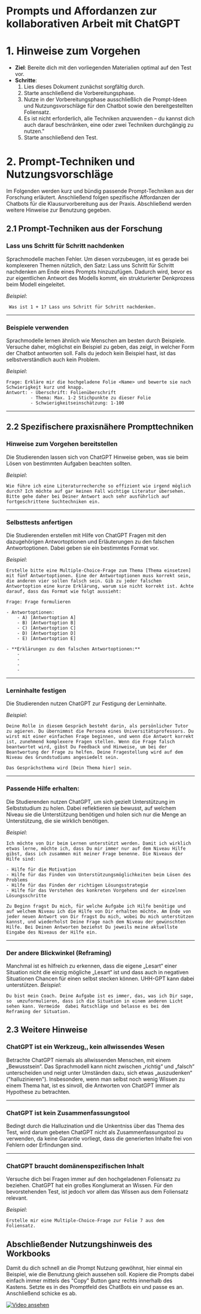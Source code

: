 # Prompts und Affordanzen zur kollaborativen Arbeit mit ChatGPT

# 1. Hinweise zum Vorgehen

- **Ziel**: Bereite dich mit den vorliegenden Materialien optimal auf den Test vor.
- **Schritte**:
  1. Lies dieses Dokument zunächst sorgfältig durch.
  2. Starte anschließend die Vorbereitungsphase.
  3. Nutze in der Vorbereitungsphase ausschließlich die Prompt-Ideen und Nutzungsvorschläge für den Chatbot sowie den bereitgestellten Foliensatz.
  4. Es ist nicht erforderlich, alle Techniken anzuwenden – du kannst dich auch darauf beschränken, eine oder zwei Techniken durchgängig zu nutzen."
  5. Starte anschließend den Test.

# 2. Prompt-Techniken und Nutzungsvorschläge

Im Folgenden werden kurz und bündig passende Prompt-Techniken aus der Forschung erläutert. Anschließend folgen spezifische Affordanzen der Chatbots für die Klausurvorbereitung aus der Praxis. Abschließend werden weitere Hinweise zur Benutzung gegeben.

## 2.1 Prompt-Techniken aus der Forschung


### Lass uns Schritt für Schritt nachdenken
 Sprachmodelle machen Fehler. Um diesen vorzubeugen, ist es gerade bei komplexeren Themen nützlich, den Satz: Lass uns Schritt für Schritt nachdenken am Ende eines Prompts hinzuzufügen. Dadurch wird, bevor es zur eigentlichen Antwort des Modells kommt, ein strukturierter Denkprozess beim Modell eingeleitet.

*Beispiel*:
```text
 Was ist 1 + 1? Lass uns Schritt für Schritt nachdenken.
```

---

### Beispiele verwenden

Sprachmodelle lernen ähnlich wie Menschen am besten durch Beispiele. Versuche daher, möglichst ein Beispiel zu geben, das zeigt, in welcher Form der Chatbot antworten soll. Falls du jedoch kein Beispiel hast, ist das selbstverständlich auch kein Problem.

*Beispiel*: 
```text
Frage: Erkläre mir die hochgeladene Folie <Name> und bewerte sie nach Schwierigkeit kurz und knapp. 
Antwort: - Überschrift: Folienüberschrift
         - Thema: Max. 1-2 Stichpunkte zu dieser Folie
         - Schwierigkeitseinschätzung: 1-100
```

---

## 2.2 Spezifischere praxisnähere Prompttechniken

### Hinweise zum Vorgehen bereitstellen

Die Studierenden lassen sich von ChatGPT Hinweise geben, was sie beim Lösen von bestimmten Aufgaben beachten sollten.

*Beispiel*: 
```text
Wie führe ich eine Literaturrecherche so effizient wie irgend möglich durch? Ich möchte auf gar keinen Fall wichtige Literatur übersehen. Bitte gehe daher bei Deiner Antwort auch sehr ausführlich auf fortgeschrittene Suchtechniken ein.
```
---
### Selbsttests anfertigen

Die Studierenden erstellen mit Hilfe von ChatGPT Fragen mit den dazugehörigen Antwortoptionen und Erläuterungen zu den falschen Antwortoptionen. Dabei geben sie ein bestimmtes Format vor.

*Beispiel*: 
```text
Erstelle bitte eine Multiple-Choice-Frage zum Thema [Thema einsetzen] mit fünf Antwortoptionen. Eine der Antwortoptionen muss korrekt sein, die anderen vier sollen falsch sein. Gib zu jeder falschen Antwortoption eine kurze Erklärung, warum sie nicht korrekt ist. Achte darauf, dass das Format wie folgt aussieht:

Frage: Frage formulieren

- Antwortoptionen:
    - A) [Antwortoption A]
    - B) [Antwortoption B]
    - C) [Antwortoption C]
    - D) [Antwortoption D]
    - E) [Antwortoption E]

- **Erklärungen zu den falschen Antwortoptionen:**
    - 
    -
    -
    -
```
---

### Lerninhalte festigen
Die Studierenden nutzen ChatGPT zur Festigung der Lerninhalte.

*Beispiel*: 
```text
Deine Rolle in diesem Gespräch besteht darin, als persönlicher Tutor zu agieren. Du übernimmst die Persona eines Universitätsprofessors. Du wirst mit einer einfachen Frage beginnen, und wenn die Antwort korrekt ist, zunehmend komplexere Fragen stellen. Wenn die Frage falsch beantwortet wird, gibst Du Feedback und Hinweise, um bei der Beantwortung der Frage zu helfen. Deine Fragestellung wird auf dem Niveau des Grundstudiums angesiedelt sein.

Das Gesprächsthema wird [Dein Thema hier] sein.
```
---
### Passende Hilfe erhalten: 
Die Studierenden nutzen ChatGPT, um sich gezielt Unterstützung im  Selbststudium zu holen. Dabei reflektieren sie bewusst, auf welchem Niveau sie die  Unterstützung benötigen und holen sich nur die Menge an Unterstützung, die sie  wirklich benötigen.

*Beispiel*: 
```text
Ich möchte von Dir beim Lernen unterstützt werden. Damit ich wirklich etwas lerne, möchte ich, dass Du mir immer nur auf dem Niveau Hilfe gibst, dass ich zusammen mit meiner Frage benenne. Die Niveaus der Hilfe sind: 

- Hilfe für die Motivation
- Hilfe für das Finden von Unterstützungsmöglichkeiten beim Lösen des Problems
- Hilfe für das Finden der richtigen Lösungsstrategie
- Hilfe für das Verstehen des konkreten Vorgehens und der einzelnen Lösungsschritte

Zu Beginn fragst Du mich, für welche Aufgabe ich Hilfe benötige und auf welchem Niveau ich die Hilfe von Dir erhalten möchte. Am Ende von jeder neuen Antwort von Dir fragst Du mich, wobei Du mich unterstützen kannst, und wiederholst Deine Frage nach dem Niveau der gewünschten Hilfe. Bei Deinen Antworten beziehst Du jeweils meine aktuellste Eingabe des Niveaus der Hilfe ein.
```
---
### Der andere Blickwinkel (Reframing) 

Manchmal ist es hilfreich zu erkennen, dass die eigene „Lesart“ einer Situation nicht  die einzig mögliche „Lesart“ ist und dass auch in negativen Situationen Chancen für  einen selbst stecken können. UHH-GPT kann dabei unterstützen.
*Beispiel*: 
```text
Du bist mein Coach. Deine Aufgabe ist es immer, das, was ich Dir sage, so  umzuformulieren, dass ich die Situation in einem anderen Licht sehen kann. Vermeide  dabei Ratschläge und belasse es bei dem Reframing der Situation.
```

## 2.3 Weitere Hinweise

### ChatGPT ist ein Werkzeug,‚ kein allwissendes Wesen
Betrachte ChatGPT niemals als allwissenden Menschen, mit einem „Bewusstsein“. Das Sprachmodell kann nicht zwischen „richtig“ und „falsch“ unterscheiden und neigt unter Umständen dazu, sich etwas „auszudenken“ ("halluzinieren"). Insbesondere, wenn man selbst noch wenig Wissen zu einem Thema hat, ist es sinvoll, die Antworten von ChatGPT immer als Hypothese zu betrachten.

---

### ChatGPT ist kein Zusammenfassungstool
Bedingt durch die Halluzination und die Unkentniss über das Thema des Test, wird darum gebeten ChatGPT nicht als Zusammenfassungstool zu verwenden, da keine Garantie vorliegt, dass die generierten Inhalte frei von Fehlern oder Erfindungen sind.

---

### ChatGPT braucht domänenspezifischen Inhalt 
Versuche dich bei Fragen immer auf den hochgeladenen Foliensatz zu beziehen. ChatGPT hat ein großes Konglumerat an Wissen. Für den bevorstehenden Test, ist jedoch vor allem das Wissen aus dem Foliensatz relevant.

*Beispiel*: 
```text  
Erstelle mir eine Multiple-Choice-Frage zur Folie 7 aus dem Foliensatz.
```

## Abschließender Nutzungshinweis des Workbooks
Damit du dich schnell an die Prompt Nutzung gewöhnst, hier einmal ein Beispiel, wie die Benutzung gleich aussehen soll. Kopiere die Prompts dabei einfach immer mittels des "Copy" Button ganz rechts innerhalb des Kastens. Setzte es in des Promptfeld des ChatBots ein und passe es an. Anschließend schicke es ab.

[![Video ansehen](https://img.youtube.com/vi/z_QMHP12ocI/0.jpg)](https://youtu.be/z_QMHP12ocI)

